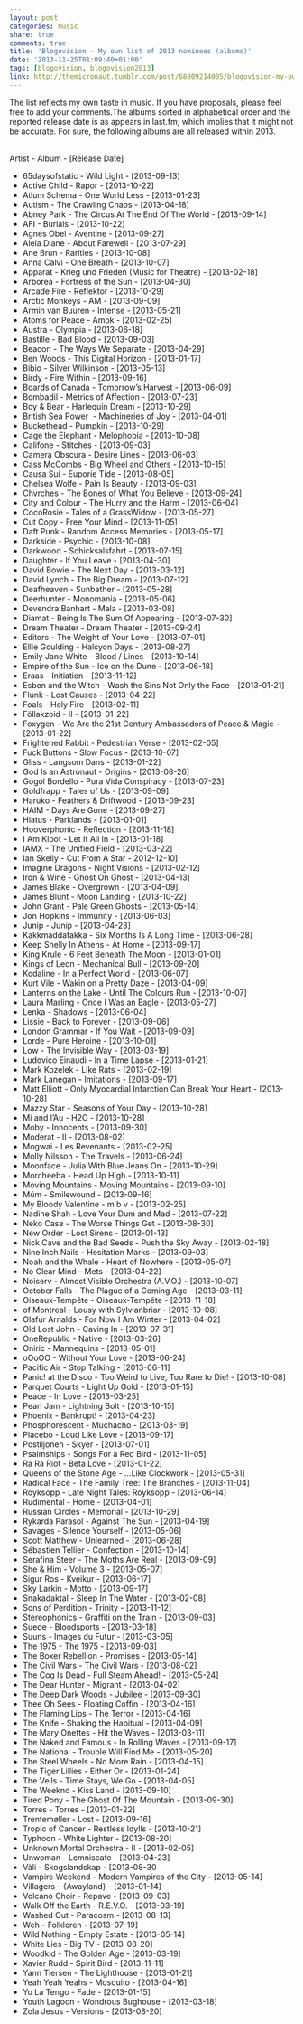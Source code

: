 ```yaml
---
layout: post
categories: music
share: true
comments: true
title: 'Blogovision - My own list of 2013 nominees (albums)'
date: '2013-11-25T01:09:40+01:00'
tags: [blogovision, blogovision2013]
link: http://themicronaut.tumblr.com/post/68009214005/blogovision-my-own-list-of-2013-nominees-albums
---
```

The list reflects my own taste in music. If you have proposals, please feel free to add your comments.The albums sorted in alphabetical order and the reported release date is as appears in last.fm; which implies that it might not be accurate. For sure, the following albums are all released within 2013.          

Artist - Album - [Release Date]

* 65daysofstatic - Wild Light - [2013-09-13]
* Active Child - Rapor - [2013-10-22]
* Atlum Schema - One World Less - [2013-01-23]
* Autism - The Crawling Chaos - [2013-04-18]
* Abney Park - The Circus At The End Of The World - [2013-09-14]
* AFI - Burials - [2013-10-22]
* Agnes Obel - Aventine - [2013-09-27]
* Alela Diane - About Farewell - [2013-07-29]
* Ane Brun - Rarities - [2013-10-08]
* Anna Calvi - One Breath - [2013-10-07]
* Apparat - Krieg und Frieden (Music for Theatre) - [2013-02-18]
* Arborea - Fortress of the Sun - [2013-04-30]
* Arcade Fire - Reflektor - [2013-10-29]
* Arctic Monkeys - AM - [2013-09-09]
* Armin van Buuren - Intense - [2013-05-21]
* Atoms for Peace - Amok - [2013-02-25]
* Austra - Olympia - [2013-06-18]
* Bastille - Bad Blood - [2013-09-03]
* Beacon - The Ways We Separate - [2013-04-29]
* Ben Woods - This Digital Horizon - [2013-01-17]
* Bibio - Silver Wilkinson - [2013-05-13]
* Birdy - Fire Within - [2013-09-16]
* Boards of Canada - Tomorrow’s Harvest - [2013-06-09]
* Bombadil - Metrics of Affection - [2013-07-23]
* Boy & Bear - Harlequin Dream - [2013-10-29]
* British Sea Power  - Machineries of Joy - [2013-04-01]
* Buckethead - Pumpkin - [2013-10-29]
* Cage the Elephant - Melophobia - [2013-10-08]
* Califone - Stitches - [2013-09-03]
* Camera Obscura - Desire Lines - [2013-06-03]
* Cass McCombs - Big Wheel and Others - [2013-10-15]
* Causa Sui - Euporie Tide - [2013-08-05]
* Chelsea Wolfe - Pain Is Beauty - [2013-09-03]
* Chvrches - The Bones of What You Believe - [2013-09-24]
* City and Colour - The Hurry and the Harm - [2013-06-04]
* CocoRosie - Tales of a GrassWidow - [2013-05-27]
* Cut Copy - Free Your Mind - [2013-11-05]
* Daft Punk - Random Access Memories - [2013-05-17]
* Darkside - Psychic - [2013-10-08]
* Darkwood - Schicksalsfahrt - [2013-07-15]
* Daughter - Ιf You Leave - [2013-04-30]
* David Bowie - The Next Day - [2013-03-12]
* David Lynch - The Big Dream - [2013-07-12]
* Deafheaven - Sunbather - [2013-05-28]
* Deerhunter - Monomania - [2013-05-06]
* Devendra Banhart - Mala - [2013-03-08]
* Diamat - Being Is The Sum Of Appearing - [2013-07-30]
* Dream Theater - Dream Theater - [2013-09-24]
* Editors - The Weight of Your Love - [2013-07-01]
* Ellie Goulding - Halcyon Days - [2013-08-27]
* Emily Jane White - Blood / Lines - [2013-10-14]
* Empire of the Sun - Ice on the Dune - [2013-06-18]
* Eraas - Initiation - [2013-11-12]
* Esben and the Witch - Wash the Sins Not Only the Face - [2013-01-21]
* Flunk - Lost Causes - [2013-04-22]
* Foals - Holy Fire - [2013-02-11]
* Föllakzoid - II - [2013-01-22]
* Foxygen - We Are the 21st Century Ambassadors of Peace & Magic - [2013-01-22]
* Frightened Rabbit - Pedestrian Verse - [2013-02-05]
* Fuck Buttons - Slow Focus - [2013-10-07]
* Gliss - Langsom Dans - [2013-01-22]
* God Is an Astronaut - Origins - [2013-08-26]
* Gogol Bordello - Pura Vida Conspiracy - [2013-07-23]
* Goldfrapp - Tales of Us - [2013-09-09]
* Haruko - Feathers & Driftwood - [2013-09-23]
* HAIM - Days Are Gone - [2013-09-27]
* Hiatus - Parklands - [2013-01-01]
* Hooverphonic - Reflection - [2013-11-18]
* I Am Kloot - Let It All In - [2013-01-18]
* IAMX - The Unified Field - [2013-03-22]
* Ian Skelly - Cut From A Star - 2012-12-10]
* Imagine Dragons - Night Visions - [2013-02-12]
* Iron & Wine - Ghost On Ghost - [2013-04-13]
* James Blake - Overgrown - [2013-04-09]
* James Blunt - Moon Landing - [2013-10-22]
* John Grant - Pale Green Ghosts - [2013-05-14]
* Jon Hopkins - Immunity - [2013-06-03]
* Junip - Junip - [2013-04-23]
* Kakkmaddafakka - Six Months Is A Long Time - [2013-06-28]
* Keep Shelly In Athens - At Home - [2013-09-17]
* King Krule - 6 Feet Beneath The Moon - [2013-01-01]
* Kings of Leon - Mechanical Bull - [2013-09-20]
* Kodaline - In a Perfect World - [2013-06-07]
* Kurt Vile - Wakin on a Pretty Daze - [2013-04-09]
* Lanterns on the Lake - Until The Colours Run - [2013-10-07]
* Laura Marling - Once I Was an Eagle - [2013-05-27]
* Lenka - Shadows - [2013-06-04]
* Lissie - Back to Forever - [2013-09-06]
* London Grammar - If You Wait - [2013-09-09]
* Lorde - Pure Heroine - [2013-10-01]
* Low - The Invisible Way - [2013-03-19]
* Ludovico Einaudi - In a Time Lapse - [2013-01-21]
* Mark Kozelek - Like Rats - [2013-02-19]
* Mark Lanegan - Imitations - [2013-09-17]
* Matt Elliott - Only Myocardial Infarction Can Break Your Heart - [2013-10-28]
* Mazzy Star - Seasons of Your Day - [2013-10-28]
* Mi and l’Au - H2O - [2013-10-28]
* Moby - Innocents - [2013-09-30]
* Moderat - ΙΙ - [2013-08-02]
* Mogwai - Les Revenants - [2013-02-25]
* Molly Nilsson - The Travels - [2013-06-24]
* Moonface - Julia With Blue Jeans On - [2013-10-29]
* Morcheeba - Head Up High - [2013-10-11]
* Moving Mountains - Moving Mountains - [2013-09-10]
* Múm - Smilewound - [2013-09-16]
* My Bloody Valentine - m b v - [2013-02-25]
* Nadine Shah - Love Your Dum and Mad - [2013-07-22]
* Neko Case - The Worse Things Get - [2013-08-30]
* New Order - Lost Sirens - [2013-01-13]
* Nick Cave and the Bad Seeds - Push the Sky Away - [2013-02-18]
* Nine Inch Nails - Hesitation Marks - [2013-09-03]
* Noah and the Whale - Heart of Nowhere - [2013-05-07]
* No Clear Mind - Mets - [2013-04-22]
* Noiserv - Almost Visible Orchestra (A.V.O.) - [2013-10-07]
* October Falls - The Plague of a Coming Age - [2013-03-11]
* Oiseaux-Tempête - Oiseaux-Tempête - [2013-11-18]
* of Montreal - Lousy with Sylvianbriar - [2013-10-08]
* Olafur Arnalds - For Now I Am Winter - [2013-04-02]
* Old Lost John - Caving In - [2013-07-31]
* OneRepublic - Native - [2013-03-26]
* Oniric - Mannequins - [2013-05-01]
* oOoOO - Without Your Love - [2013-06-24]
* Pacific Air - Stop Talking - [2013-06-11]
* Panic! at the Disco - Too Weird to Live, Too Rare to Die! - [2013-10-08]
* Parquet Courts - Light Up Gold - [2013-01-15]
* Peace - In Love - [2013-03-25]
* Pearl Jam - Lightning Bolt - [2013-10-15]
* Phoenix - Bankrupt! - [2013-04-23]
* Phosphorescent - Muchacho - [2013-03-19]
* Placebo - Loud Like Love - [2013-09-17]
* Postiljonen - Skyer - [2013-07-01]
* Psalmships - Songs For a Red Bird - [2013-11-05]
* Ra Ra Riot - Beta Love - [2013-01-22]
* Queens of the Stone Age - …Like Clockwork - [2013-05-31]
* Radical Face - The Family Tree: The Branches - [2013-11-04]
* Röyksopp - Late Night Tales: Röyksopp - [2013-06-14]
* Rudimental - Home - [2013-04-01]
* Russian Circles - Memorial - [2013-10-29]
* Rykarda Parasol - Against The Sun - [2013-04-19]
* Savages - Silence Yourself - [2013-05-06]
* Scott Matthew - Unlearned - [2013-06-28]
* Sébastien Tellier - Confection - [2013-10-14]
* Serafina Steer - The Moths Are Real - [2013-09-09]
* She & Him - Volume 3 - [2013-05-07]
* Sigur Ros - Kveikur - [2013-06-17]
* Sky Larkin - Motto - [2013-09-17]
* Snakadaktal - Sleep In The Water - [2013-02-08]
* Sons of Perdition - Trinity - [2013-11-12]
* Stereophonics - Graffiti on the Train - [2013-09-03]
* Suede - Bloodsports - [2013-03-18]
* Suuns - Images du Futur - [2013-03-05]
* The 1975 - The 1975 - [2013-09-03]
* The Boxer Rebellion - Promises - [2013-05-14]
* The Civil Wars - The Civil Wars - [2013-08-02]
* The Cog Is Dead - Full Steam Ahead! - [2013-05-24]
* The Dear Hunter - Migrant - [2013-04-02]
* The Deep Dark Woods - Jubilee - [2013-09-30]
* Thee Oh Sees - Floating Coffin - [2013-04-16]
* The Flaming Lips - The Terror - [2013-04-16]
* The Knife - Shaking the Habitual - [2013-04-09]
* The Mary Onettes - Hit the Waves - [2013-03-11]
* The Naked and Famous - In Rolling Waves - [2013-09-17]
* The National - Trouble Will Find Me - [2013-05-20]
* The Steel Wheels - No More Rain - [2013-04-15]
* The Tiger Lillies - Either Or - [2013-01-24]
* The Veils - Time Stays, We Go - [2013-04-05]
* The Weeknd - Kiss Land - [2013-09-10]
* Tired Pony - The Ghost Of The Mountain - [2013-09-30]
* Torres - Torres - [2013-01-22]
* Trentemøller - Lost - [2013-09-16]
* Tropic of Cancer - Restless Idylls - [2013-10-21]
* Typhoon - White Lighter - [2013-08-20]
* Unknown Mortal Orchestra - II - [2013-02-05]
* Unwoman - Lemniscate - [2013-04-23]
* Vàli - Skogslandskap - [2013-08-30
* Vampire Weekend - Modern Vampires of the City - [2013-05-14]
* Villagers - {Awayland} - [2013-01-14]
* Volcano Choir - Repave - [2013-09-03]
* Walk Off the Earth - R.E.V.O. - [2013-03-19]
* Washed Out - Paracosm - [2013-08-13]
* Weh - Folkloren - [2013-07-19]
* Wild Nothing - Empty Estate - [2013-05-14]
* White Lies - Big TV - [2013-08-20]
* Woodkid - The Golden Age - [2013-03-19]
* Xavier Rudd - Spirit Bird - [2013-11-11]
* Yann Tiersen - The Lighthouse - [2013-01-21]
* Yeah Yeah Yeahs - Mosquito - [2013-04-16]
* Yo La Tengo - Fade - [2013-01-15]
* Youth Lagoon - Wondrous Bughouse - [2013-03-18]
* Zola Jesus - Versions - [2013-08-20]
